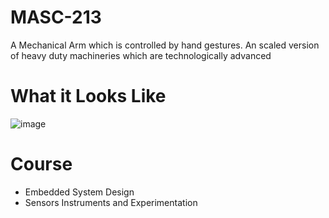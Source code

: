 # MASC-213
A Mechanical Arm which is controlled by hand gestures. An scaled version of heavy duty machineries which are technologically advanced 
# What it Looks Like
![image](https://user-images.githubusercontent.com/80736633/208124111-e9e81caf-4261-451d-bb0c-63e89c755034.png)

# Course
- Embedded System Design
- Sensors Instruments and Experimentation
